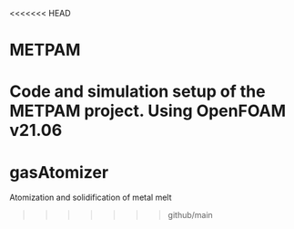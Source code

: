 <<<<<<< HEAD
# METPAM

Code and simulation setup of the METPAM project. Using OpenFOAM v21.06
=======
# gasAtomizer
Atomization and solidification of metal melt
>>>>>>> github/main
